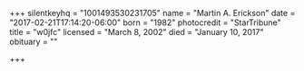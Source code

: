 +++
silentkeyhq = "1001493530231705"
name = "Martin A. Erickson"
date = "2017-02-21T17:14:20-06:00"
born = "1982"
photocredit = "StarTribune"
title = "w0jfc"
licensed = "March 8, 2002"
died = "January 10, 2017"
obituary = ""

+++
